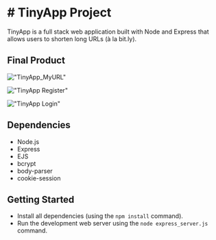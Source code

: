 # # TinyApp Project

TinyApp is a full stack web application built with Node and Express that allows users to shorten long URLs (à la bit.ly).

## Final Product

!["TinyApp_MyURL"](https://github.com/WalidDouri/tinyapp/blob/master/docs/TinyApp_MyURLs_Example.PNG?raw=true)

!["TinyApp Register"](https://github.com/WalidDouri/tinyapp/blob/master/docs/TinyApp_Register.PNG?raw=true)

!["TinyApp Login"](https://github.com/WalidDouri/tinyapp/blob/master/docs/TinyApp_Login.PNG?raw=true)

## Dependencies

- Node.js
- Express
- EJS
- bcrypt
- body-parser
- cookie-session

## Getting Started

- Install all dependencies (using the `npm install` command).
- Run the development web server using the `node express_server.js` command.
